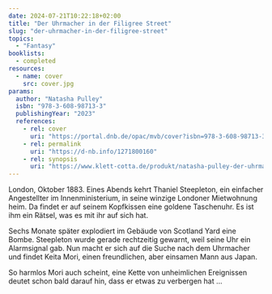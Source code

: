```yaml
---
date: 2024-07-21T10:22:18+02:00
title: "Der Uhrmacher in der Filigree Street"
slug: "der-uhrmacher-in-der-filigree-street"
topics:
  - "Fantasy"
booklists:
  - completed
resources:
  - name: cover
    src: cover.jpg
params:
  author: "Natasha Pulley"
  isbn: "978-3-608-98713-3"
  publishingYear: "2023"
  references:
    - rel: cover
      uri: "https://portal.dnb.de/opac/mvb/cover?isbn=978-3-608-98713-3"
    - rel: permalink
      uri: "https://d-nb.info/1271800160"
    - rel: synopsis
      uri: "https://www.klett-cotta.de/produkt/natasha-pulley-der-uhrmacher-in-der-filigree-street-9783608987133-t-5524"
---
```


London, Oktober 1883. Eines Abends kehrt Thaniel Steepleton, ein einfacher 
Angestellter im Innenministerium, in seine winzige Londoner Mietwohnung heim. 
Da findet er auf seinem Kopfkissen eine goldene Taschenuhr. Es ist ihm ein 
Rätsel, was es mit ihr auf sich hat.

Sechs Monate später explodiert im Gebäude von Scotland Yard eine Bombe. 
Steepleton wurde gerade rechtzeitig gewarnt, weil seine Uhr ein Alarmsignal gab.
Nun macht er sich auf die Suche nach dem Uhrmacher und findet Keita Mori, einen 
freundlichen, aber einsamen Mann aus Japan.

So harmlos Mori auch scheint, eine Kette von unheimlichen Ereignissen deutet 
schon bald darauf hin, dass er etwas zu verbergen hat ...
